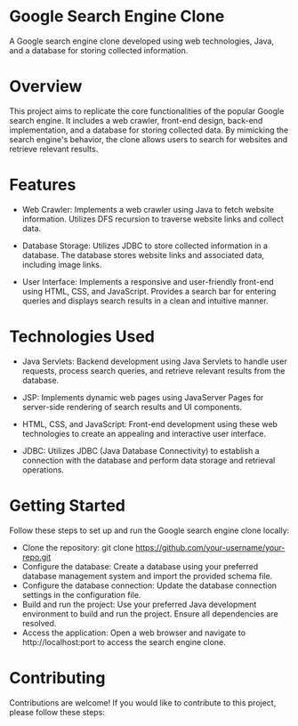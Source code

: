 # Google Search Engine Clone
A Google search engine clone developed using web technologies, Java, and a database for storing collected information.

# Overview
This project aims to replicate the core functionalities of the popular Google search engine. It includes a web crawler, front-end design, back-end implementation, and a database for storing collected data. By mimicking the search engine's behavior, the clone allows users to search for websites and retrieve relevant results.

# Features
- Web Crawler: Implements a web crawler using Java to fetch website information. Utilizes DFS recursion to traverse website links and collect data.

- Database Storage: Utilizes JDBC to store collected information in a database. The database stores website links and associated data, including image links.

- User Interface: Implements a responsive and user-friendly front-end using HTML, CSS, and JavaScript. Provides a search bar for entering queries and displays search results in a clean and intuitive manner.

# Technologies Used
- Java Servlets: Backend development using Java Servlets to handle user requests, process search queries, and retrieve relevant results from the database.

- JSP: Implements dynamic web pages using JavaServer Pages for server-side rendering of search results and UI components.

- HTML, CSS, and JavaScript: Front-end development using these web technologies to create an appealing and interactive user interface.

- JDBC: Utilizes JDBC (Java Database Connectivity) to establish a connection with the database and perform data storage and retrieval operations.

# Getting Started
Follow these steps to set up and run the Google search engine clone locally:

- Clone the repository: git clone https://github.com/your-username/your-repo.git
- Configure the database: Create a database using your preferred database management system and import the provided schema file.
- Configure the database connection: Update the database connection settings in the configuration file.
- Build and run the project: Use your preferred Java development environment to build and run the project. Ensure all dependencies are resolved.
- Access the application: Open a web browser and navigate to http://localhost:port to access the search engine clone.

# Contributing
Contributions are welcome! If you would like to contribute to this project, please follow these steps:
